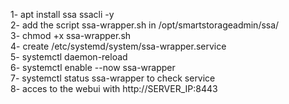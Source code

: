 1- apt install ssa ssacli -y<br>
2- add the script ssa-wrapper.sh in /opt/smartstorageadmin/ssa/<br>
3- chmod +x ssa-wrapper.sh<br>
4- create  /etc/systemd/system/ssa-wrapper.service <br>
5- systemctl daemon-reload<br>
6- systemctl enable --now ssa-wrapper<br>
7- systemctl status ssa-wrapper to check service<br>
8- acces to the webui with http://SERVER_IP:8443
